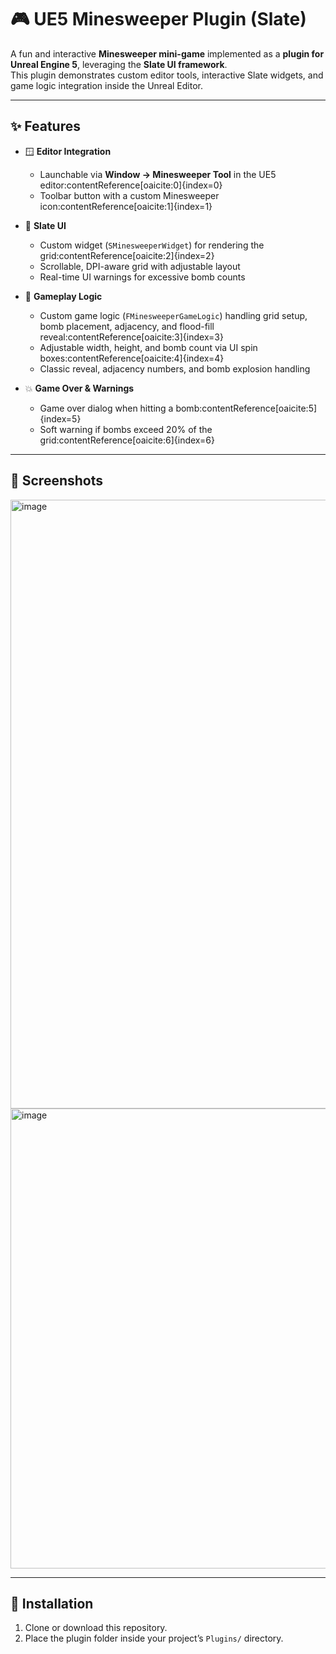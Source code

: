 # 🎮 UE5 Minesweeper Plugin (Slate)

A fun and interactive **Minesweeper mini-game** implemented as a **plugin for Unreal Engine 5**, leveraging the **Slate UI framework**.  
This plugin demonstrates custom editor tools, interactive Slate widgets, and game logic integration inside the Unreal Editor.

---

## ✨ Features

- 🪟 **Editor Integration**  
  - Launchable via **Window → Minesweeper Tool** in the UE5 editor:contentReference[oaicite:0]{index=0}  
  - Toolbar button with a custom Minesweeper icon:contentReference[oaicite:1]{index=1}

- 🎨 **Slate UI**  
  - Custom widget (`SMinesweeperWidget`) for rendering the grid:contentReference[oaicite:2]{index=2}  
  - Scrollable, DPI-aware grid with adjustable layout  
  - Real-time UI warnings for excessive bomb counts

- 🧩 **Gameplay Logic**  
  - Custom game logic (`FMinesweeperGameLogic`) handling grid setup, bomb placement, adjacency, and flood-fill reveal:contentReference[oaicite:3]{index=3}  
  - Adjustable width, height, and bomb count via UI spin boxes:contentReference[oaicite:4]{index=4}  
  - Classic reveal, adjacency numbers, and bomb explosion handling  

- 💥 **Game Over & Warnings**  
  - Game over dialog when hitting a bomb:contentReference[oaicite:5]{index=5}  
  - Soft warning if bombs exceed 20% of the grid:contentReference[oaicite:6]{index=6}

---

## 📸 Screenshots
<img width="1754" height="974" alt="image" src="https://github.com/user-attachments/assets/08991066-64b7-4836-9445-3d96f5cc5af5" />
<img width="902" height="736" alt="image" src="https://github.com/user-attachments/assets/89ad2b16-0a28-4fc1-85e6-9964a192f1b5" />

---

## 🚀 Installation

1. Clone or download this repository.  
2. Place the plugin folder inside your project’s `Plugins/` directory.  
